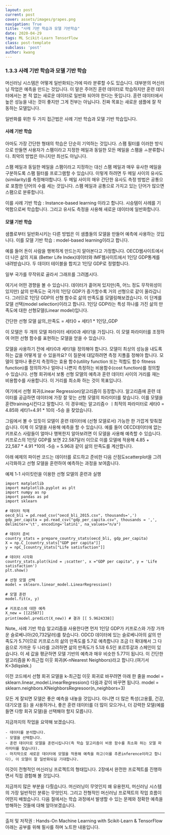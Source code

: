 ```yaml
---
layout: post
current: post
cover: assets/images/grapes.png
navigation: True
title: "사례 기반 학습과 모델 기반학습"
date: 2020-04-29
tags: ML Scikit-Learn TensorFlow
class: post-template
subclass: 'post'
author: kwang
---
```


### 1.3.3 사례 기반 학습과 모델 기반 학습

머신러닝 시스템은 어떻게 일반화되는가에 따라 분류할 수도 있습니다. 대부분의 머신러닝 작업은 예측을 만드는 것입니다. 이 말은 주어진 훈련 데이터로 학습하지만 훈련 데이터에서는 본 적 없는 새로운 데이터로 일반화 되어야 한다는 뜻입니다. 훈련 데이터에서 높은 성능을 내는 것이 좋지만 그게 전부는 아닙니다. 진짜 목표는 새로운 샘플에 잘 작동하는 모델입니다. 

일반화를 위한 두 가지 접근법은 사례 기반 학습과 모델 기반 학습입니다.

#### 사례 기반 학습
아마도 가장 간단한 형태의 학습은 단순히 기억하는 것입니다. 스팸 필터를 이러한 방식으로 만들면 사용자가 스팸이라고 지정한 메일과 동일한 모든 메일을 스팸을 ㅗ분류합니다. 최악의 방법은 아니지만 최선도 아닙니다.

스팸 메일과 동일한 메일을 스팸이라고 지정하는 대신 스팸 메일과 매우 유사한 메일을 구분하도록 스팸 필터를 프로그램할 수 있습니다. 이렇게 하려면 두 메일 사이의 유사도(similarity)를 측정해야합니다. 두 메일 사이의 매우 간단한 유사도 측정 방법은 공통으로 포함한 단어의 수를 세는 것입니다. 스팸 메일과 공통으로 가지고 있는 단어가 많으면 스팸으로 분류합니다.

이를 사례 기반 학습 : Instance-based learning 이라고 합니다. 시승템이 사례를 기억함으로써 학습합니다. 그리고 유사도 측정을 사용해 새로운 데이터에 일반화합니다. 

#### 모델 기반 학습
샘플로부터 일반화시키는 다른 방법은 이 샘플들의 모델을 만들어 예측에 사용하는 것입니다. 이를 모델 기반 학습 : model-based learning이라고 합니다.

예를 들어 돈이 사람을 행복하게 만드는지 알아본다고 가정합니다. OECD웹사이트에서 더 나은 삶의 지표 (Better Life Index)데이터와 IMF웹사이트에서 1인당 GDP통계를 내려받습니다. 두 데이터 테이블을 합치고 1인당 GDP로 정렬합니다. 

일부 국가를 무작위로 골라서 그래프를 그려봅시다.

여기서 어떤 경향을 볼 수 있습니다. 데이터가 흩어져 있지만(즉, 어느 정도 무작위성이 있지만) 삶의 만족도는 국가의 1인당 GDP가 증가할수록 거의 선형으로 같이 올라갑니다. 그러므로 1인당 GDP의 선형 함수로 삶의 만족도를 모델링해보겠습니다. 이 단계를 모델 선택(model selection)이라고 합니다. 1인당 GDP라는 특성 하나를 가진 삶의 만족도에 대한 선형모델(Linear model)입니다.

간단한 선형 모델
    삶의_만족도 = 세타0 + 세타1 * 1인당_GDP
    

이 모델은 두 개의 모델 파라미터 세타0과 세타1을 가집니다. 이 모델 파라미터를 조정하여 어떤 선형 함수를 표현하는 모델을 얻을 수 있습니다.


모델을 사용하기 전에 세타0과 세타1을 정의해야 합니다. 모델이 최상의 성능을 내도록 하는 값을 어떻게 알 수 있을까요? 이 질문에 대답하려면 측정 지푤흘 정해야 합니다. 모델이 얼마나 좋은지 측정하는 효용 함수(utility function 또는 적합도 함수 fitness function)를 정의하거나 얼마나 나쁜지 측정하는 비용함수(cost function)를 정의할 수 있습니다. 선형 회귀에서 보통 선형 모델의 예측과 훈련 데이터 사이의 거리를 재는 비용함수를 사용합니다. 이 거리를 최소화 하는 것이 목표입니다.

여기에서 선형 회귀(Linear Regression)알고리즘이 등장합니다. 알고리즘에 훈련 데이터를 공급하면 데이터에 가장 잘 맞는 선형 모델의 파라미터를 찾습니다. 이를 모델을 훈련training시킨다고 말합니다. 이 경우에는 알고리즘ㅇ ㅣ최적의 파라미터로 세타0 = 4.85와 세타1=4.91 * 10의 -5승 을 찾았습니다. 

그림에서 볼 수 있듯이 모델이 훈련 데이터에 (선형 모델로서) 가능한 한 가깝게 맞춰졌습니다. 이제 이 모델을 사용해 예측을 할 수 있습니다. 예를 들어 OECD데이터에 없는 키프로스 사람들이 얼마나 행복한지 알아보려면 이 모델을 사용해 예측할 수 있습니다. 키프로스의 1인당 GDP를 보면 22.587달러 이므로 이를 모델에 적용해 4.85 + 22,587 * 4.91 *10의 -5승 = 5.96과 같이 삶의 만족도를 계산합니다. 


아래 예제의 파이썬 코드는 데이터를 로드하고 준비한 다음 산점도scatterplot을 그려 시각화하고 선형 모델을 훈련하여 예측하는 과정을 보여줍니다.

예제 1-1 사이킷런을 이용한 선형 모델의 훈련과 실행

    import matplotlib
    import matplotlib.pyplot as plt
    import numpy as np
    import pandas as pd
    import sklearn

    # 데이터 적재
    oecd_bli = pd.read_csv("oecd_bli_2015.csv", thousands=',')
    gdp_per_capita = pd.read_csv("gdp_per_capita.csv", thousands = ',', delimiter='\t', encoding='latin1', na_values="n/a")

    # 데이터 준비
    country_stats = prepare_country_stats(oecd_bli, gdp_per_capita)
    X = np.C_[country_stats["GDP per capita"]]
    y = npC_[country_stats["Life satisfaction"]]

    # 데이터 시각화
    country_stats.plot(kind = ;scatter', x ="GDP per capita", y = 'Life satisfaction')
    plt.show()

    # 선형 모델 선택
    model = sklearn.linear_model.LinearRegression()

    # 모델 훈련
    model.fit(x, y)

    # 키프로스에 대한 예측
    X_new = [[22587]]
    print(model.predict(X_new)) # 결과 [[ 5.9624338]]

Note_ 사례 기반 학습 알고리즘을 사용한다면 먼저 1인당 GDP가 키프로스와 가장 가까운 슬로베니아(20,732달러)를 찾습니다. ODCD 데이터에 있는 슬로베니아의 삶의 만족도가 5.7이므로 키프로스의 삶의 만족도를 5.7로 예측합니다 조금 더 확대해서 그 다음으로 가까운 두 나라를 고려하면 삶의 만족도가 5.1과 6.5인 포르투갈과 스페인이 있습니다. 이 세 값을 평균하면 모델 기반의 예측과 매우 비슷한 5.77이 됩니다. 이 간단한 알고리즘을 K-최근접 이웃 회귀(K-nNearest Neighbors)라고 합니다.(여기서 K=3dlqslek.)

이전 코드에서 선형 회귀 모델을 k-최근접 이웃 회귀로 바꾸려면 아래 한 줄을 
    model = sklearn.linear_model.LinearRegression()
다음과 같이 바꾸면 됩니다.
    model = sklearn.neighbors.KNeighborsRegresoor(n_neighbors=3)


모든 게 잘되면 모델은 좋은 예측을 내놓을 것입니다. 아니면 더 많은 특성(고용률, 건강, 대기오염 등) 을 사용하거나, 좋은 훈련 데이터를 더 많이 모으거나, 더 강력한 모델(예를 들면 다항 회귀 모델)을 선택해야 할지 모릅니다.

지금까지의 작업을 요약해 보겠습니다.

    - 데이터를 분석합니다.
    - 모델을 선택합니다.
    - 훈련 데이터로 모델을 훈련시킵니다(즉 학습 알고리즘이 비용 함수를 최소화 하는 모델 파라미터를 찾습니다).
    - 마지막으로 새로운 데이터에 모델을 적용해 예측을 하고(이를 추론inference이라고 합니다), 이 모델이 잘 일반화되길 기대합니다.

이것이 전형적인 머신러닝 프로젝트의 형태입니다. 2장에서 완전한 프로젝트를 진행하면서 직접 경험해 볼 것입니다.

지금까지 많은 부분을 다뤘습니다. 머신러닝이 무엇인지 왜 유용한지, 머신러닝 시스템의 가장 일반적인 분류는 무엇인지. 그리고 전형적인 머신러닝 프로젝트의 작업 흐름이 어떤지 배웠습니다. 다음 절에서는 학습 과정에서 발생할 수 있는 문제와 정확한 예측을 방해하는 것들에 대해 알아보겠습니다.

---

출처 및 저작권 : Hands-On Machine Learning with Scikit-Learn & TensorFlow
아래는 공부를 위해 필사를 하며 노트한 내용입니다.
